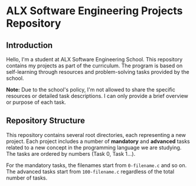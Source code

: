 # ALX Software Engineering Projects Repository

## Introduction

Hello, I'm a student at ALX Software Engineering School. This repository contains my projects as part of the curriculum. The program is based on self-learning through resources and problem-solving tasks provided by the school.   

**Note:** Due to the school's policy, I'm not allowed to share the specific resources or detailed task descriptions. I can only provide a brief overview or purpose of each task. 

## Repository Structure

This repository contains several root directories, each representing a new project. Each project includes a number of **mandatory** and **advanced** tasks related to a new concept in the programming language we are studying. The tasks are ordered by numbers (Task 0, Task 1...).

For the mandatory tasks, the filenames start from `0-filename.c` and so on. The advanced tasks start from `100-filename.c` regardless of the total number of tasks.
